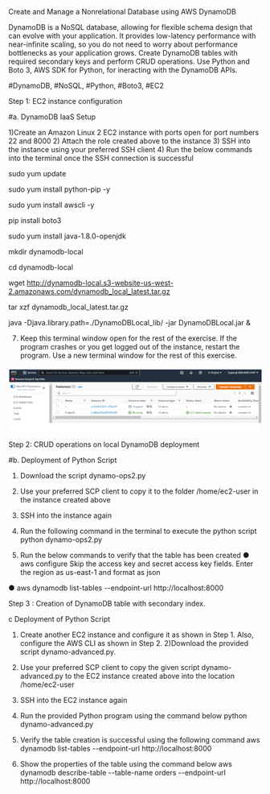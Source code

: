 Create and Manage a Nonrelational Database using AWS DynamoDB

DynamoDB is a NoSQL database, allowing for flexible schema design that can evolve with your application. It provides low-latency performance with near-infinite scaling, so you do not need to worry about performance bottlenecks as your application grows. Create DynamoDB tables with required secondary keys and perform CRUD operations. Use Python and Boto 3, AWS SDK for Python, for ineracting with the DynamoDB APIs.

#DynamoDB, #NoSQL, #Python, #Boto3, #EC2

Step 1: EC2 instance configuration

#a. DynamoDB IaaS Setup

1)Create an Amazon Linux 2 EC2 instance with ports open for port numbers 22 and 8000
2) Attach the role created above to the instance
3) SSH into the instance using your preferred SSH client
4) Run the below commands into the terminal once the SSH connection is successful

sudo yum update

sudo yum install python-pip -y

sudo yum install awscli -y

pip install boto3

sudo yum install java-1.8.0-openjdk

mkdir dynamodb-local

cd dynamodb-local

wget http://dynamodb-local.s3-website-us-west-2.amazonaws.com/dynamodb_local_latest.tar.gz

tar xzf dynamodb_local_latest.tar.gz

java -Djava.library.path=./DynamoDBLocal_lib/ -jar DynamoDBLocal.jar &

7) Keep this terminal window open for the rest of the exercise. If the program crashes or you get logged out of the instance, restart the program. Use a new terminal window for the rest of this exercise. 

<img src="https://github.com/hisujata/Create-and-Manage-a-Nonrelational-Database-using-AWS-DynamoDB/blob/master/screenshot1.png">

Step 2: CRUD operations on local DynamoDB deployment

#b. Deployment of Python Script
1) Download the script dynamo-ops2.py

2) Use your preferred SCP client to copy it to the folder /home/ec2-user in the instance created above

3) SSH into the instance again

4) Run the following command in the terminal to execute the python script
python dynamo-ops2.py

5) Run the below commands  to verify that the table has been created
●	aws configure
Skip the access key and secret access key fields. Enter the region as us-east-1 and format as json

●	aws dynamodb list-tables --endpoint-url http://localhost:8000

Step 3 : Creation of DynamoDB table with secondary index. 


c
Deployment of Python Script 
1) Create another EC2 instance and configure it as shown in Step 1. Also, configure the AWS CLI as shown in Step 2.
2)Download the provided script dynamo-advanced.py. 

2)  Use your preferred SCP client to copy the given script dynamo-advanced.py to the EC2 instance created above into the location /home/ec2-user

2) SSH into the EC2 instance again
3) Run the provided Python program using the command below
python dynamo-advanced.py


4) Verify the table creation is successful using the following command
aws dynamodb list-tables --endpoint-url http://localhost:8000
5) Show the properties of the table using the command below
aws dynamodb describe-table --table-name orders --endpoint-url http://localhost:8000





